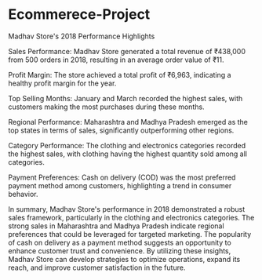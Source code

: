 # Ecommerece-Project

Madhav Store's 2018 Performance Highlights

Sales Performance: Madhav Store generated a total revenue of ₹438,000 from 500 orders in 2018, resulting in an average order value of ₹11.

Profit Margin: The store achieved a total profit of ₹6,963, indicating a healthy profit margin for the year.

Top Selling Months: January and March recorded the highest sales, with customers making the most purchases during these months.

Regional Performance: Maharashtra and Madhya Pradesh emerged as the top states in terms of sales, significantly outperforming other regions.

Category Performance: The clothing and electronics categories recorded the highest sales, with clothing having the highest quantity sold among all categories.

Payment Preferences: Cash on delivery (COD) was the most preferred payment method among customers, highlighting a trend in consumer behavior.

In summary, Madhav Store's performance in 2018 demonstrated a robust sales framework, particularly in the clothing and electronics categories. The strong sales in Maharashtra and Madhya Pradesh indicate regional preferences that could be leveraged for targeted marketing. The popularity of cash on delivery as a payment method suggests an opportunity to enhance customer trust and convenience. By utilizing these insights, Madhav Store can develop strategies to optimize operations, expand its reach, and improve customer satisfaction in the future.

